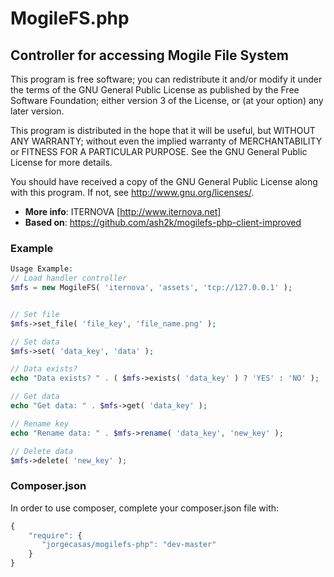 # MogileFS.php
## Controller for accessing Mogile File System

This program is free software; you can redistribute it and/or modify
it under the terms of the GNU General Public License as published by
the Free Software Foundation; either version 3 of the License, or
(at your option) any later version.

This program is distributed in the hope that it will be useful,
but WITHOUT ANY WARRANTY; without even the implied warranty of
MERCHANTABILITY or FITNESS FOR A PARTICULAR PURPOSE.  See the
GNU General Public License for more details.

You should have received a copy of the GNU General Public License
along with this program.  If not, see <http://www.gnu.org/licenses/>.

* **More info**: ITERNOVA [http://www.iternova.net]
* **Based on**: https://github.com/ash2k/mogilefs-php-client-improved


### Example 

```php
Usage Example:
// Load handler controller
$mfs = new MogileFS( 'iternova', 'assets', 'tcp://127.0.0.1' );


// Set file
$mfs->set_file( 'file_key', 'file_name.png' );

// Set data
$mfs->set( 'data_key', 'data' );

// Data exists?
echo "Data exists? " . ( $mfs->exists( 'data_key' ) ? 'YES' : 'NO' );

// Get data
echo "Get data: " . $mfs->get( 'data_key' );

// Rename key
echo "Rename data: " . $mfs->rename( 'data_key', 'new_key' );

// Delete data
$mfs->delete( 'new_key' );
```

### Composer.json
In order to use composer, complete your composer.json file with:
```js
{
    "require": {
       "jorgecasas/mogilefs-php": "dev-master"
    }
}
```